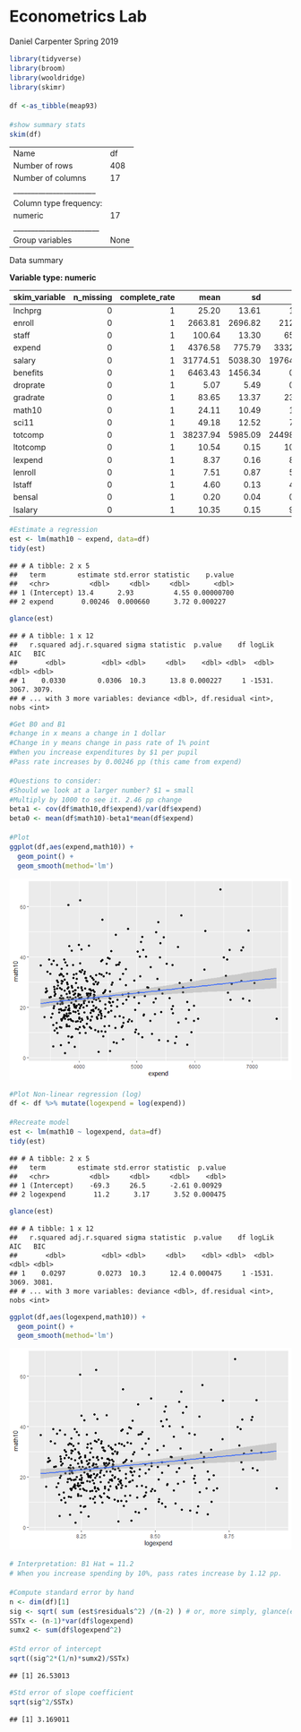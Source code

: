 Econometrics Lab
================
Daniel Carpenter
Spring 2019

``` r
library(tidyverse)
library(broom)
library(wooldridge)
library(skimr)

df <-as_tibble(meap93)

#show summary stats
skim(df)
```

|                                                  |      |
|:-------------------------------------------------|:-----|
| Name                                             | df   |
| Number of rows                                   | 408  |
| Number of columns                                | 17   |
| \_\_\_\_\_\_\_\_\_\_\_\_\_\_\_\_\_\_\_\_\_\_\_   |      |
| Column type frequency:                           |      |
| numeric                                          | 17   |
| \_\_\_\_\_\_\_\_\_\_\_\_\_\_\_\_\_\_\_\_\_\_\_\_ |      |
| Group variables                                  | None |

Data summary

**Variable type: numeric**

| skim_variable | n_missing | complete_rate |     mean |      sd |       p0 |      p25 |      p50 |      p75 |     p100 | hist  |
|:--------------|----------:|--------------:|---------:|--------:|---------:|---------:|---------:|---------:|---------:|:------|
| lnchprg       |         0 |             1 |    25.20 |   13.61 |     1.40 |    14.62 |    23.85 |    33.82 |    79.50 | ▆▇▅▁▁ |
| enroll        |         0 |             1 |  2663.81 | 2696.82 |   212.00 |  1037.50 |  1840.50 |  3084.75 | 16793.00 | ▇▁▁▁▁ |
| staff         |         0 |             1 |   100.64 |   13.30 |    65.90 |    91.45 |    99.00 |   108.02 |   166.60 | ▂▇▃▁▁ |
| expend        |         0 |             1 |  4376.58 |  775.79 |  3332.00 |  3821.25 |  4145.00 |  4658.75 |  7419.00 | ▇▅▂▁▁ |
| salary        |         0 |             1 | 31774.51 | 5038.30 | 19764.00 | 28185.50 | 31266.00 | 34499.75 | 52812.00 | ▂▇▅▁▁ |
| benefits      |         0 |             1 |  6463.43 | 1456.34 |     0.00 |  5536.50 |  6304.50 |  7228.00 | 11618.00 | ▁▁▇▃▁ |
| droprate      |         0 |             1 |     5.07 |    5.49 |     0.00 |     1.90 |     3.70 |     6.50 |    61.90 | ▇▁▁▁▁ |
| gradrate      |         0 |             1 |    83.65 |   13.37 |    23.50 |    77.00 |    86.30 |    93.22 |   127.10 | ▁▁▆▇▁ |
| math10        |         0 |             1 |    24.11 |   10.49 |     1.90 |    16.63 |    23.40 |    30.05 |    66.70 | ▂▇▃▁▁ |
| sci11         |         0 |             1 |    49.18 |   12.52 |     7.20 |    41.30 |    49.10 |    57.15 |    85.70 | ▁▂▇▅▁ |
| totcomp       |         0 |             1 | 38237.94 | 5985.09 | 24498.00 | 34032.00 | 37443.50 | 41637.00 | 63518.00 | ▂▇▅▁▁ |
| ltotcomp      |         0 |             1 |    10.54 |    0.15 |    10.11 |    10.44 |    10.53 |    10.64 |    11.06 | ▁▆▇▃▁ |
| lexpend       |         0 |             1 |     8.37 |    0.16 |     8.11 |     8.25 |     8.33 |     8.45 |     8.91 | ▆▇▃▂▁ |
| lenroll       |         0 |             1 |     7.51 |    0.87 |     5.36 |     6.94 |     7.52 |     8.03 |     9.73 | ▂▅▇▃▂ |
| lstaff        |         0 |             1 |     4.60 |    0.13 |     4.19 |     4.52 |     4.60 |     4.68 |     5.12 | ▁▆▇▂▁ |
| bensal        |         0 |             1 |     0.20 |    0.04 |     0.00 |     0.19 |     0.20 |     0.22 |     0.45 | ▁▁▇▁▁ |
| lsalary       |         0 |             1 |    10.35 |    0.15 |     9.89 |    10.25 |    10.35 |    10.45 |    10.87 | ▁▅▇▃▁ |

``` r
#Estimate a regression
est <- lm(math10 ~ expend, data=df)
tidy(est)
```

    ## # A tibble: 2 x 5
    ##   term        estimate std.error statistic    p.value
    ##   <chr>          <dbl>     <dbl>     <dbl>      <dbl>
    ## 1 (Intercept) 13.4      2.93          4.55 0.00000700
    ## 2 expend       0.00246  0.000660      3.72 0.000227

``` r
glance(est)
```

    ## # A tibble: 1 x 12
    ##   r.squared adj.r.squared sigma statistic  p.value    df logLik   AIC   BIC
    ##       <dbl>         <dbl> <dbl>     <dbl>    <dbl> <dbl>  <dbl> <dbl> <dbl>
    ## 1    0.0330        0.0306  10.3      13.8 0.000227     1 -1531. 3067. 3079.
    ## # ... with 3 more variables: deviance <dbl>, df.residual <int>, nobs <int>

``` r
#Get B0 and B1
#change in x means a change in 1 dollar
#Change in y means change in pass rate of 1% point
#When you increase expenditures by $1 per pupil
#Pass rate increases by 0.00246 pp (this came from expend)

#Questions to consider:
#Should we look at a larger number? $1 = small
#Multiply by 1000 to see it. 2.46 pp change
beta1 <- cov(df$math10,df$expend)/var(df$expend)
beta0 <- mean(df$math10)-beta1*mean(df$expend)

#Plot
ggplot(df,aes(expend,math10)) +
  geom_point() +
  geom_smooth(method='lm')
```

![](README_files/figure-gfm/unnamed-chunk-1-1.png)<!-- -->

``` r
#Plot Non-linear regression (log)
df <- df %>% mutate(logexpend = log(expend))

#Recreate model
est <- lm(math10 ~ logexpend, data=df)
tidy(est)
```

    ## # A tibble: 2 x 5
    ##   term        estimate std.error statistic  p.value
    ##   <chr>          <dbl>     <dbl>     <dbl>    <dbl>
    ## 1 (Intercept)    -69.3     26.5      -2.61 0.00929 
    ## 2 logexpend       11.2      3.17      3.52 0.000475

``` r
glance(est)
```

    ## # A tibble: 1 x 12
    ##   r.squared adj.r.squared sigma statistic  p.value    df logLik   AIC   BIC
    ##       <dbl>         <dbl> <dbl>     <dbl>    <dbl> <dbl>  <dbl> <dbl> <dbl>
    ## 1    0.0297        0.0273  10.3      12.4 0.000475     1 -1531. 3069. 3081.
    ## # ... with 3 more variables: deviance <dbl>, df.residual <int>, nobs <int>

``` r
ggplot(df,aes(logexpend,math10)) +
  geom_point() +
  geom_smooth(method='lm')
```

![](README_files/figure-gfm/unnamed-chunk-1-2.png)<!-- -->

``` r
# Interpretation: B1 Hat = 11.2
# When you increase spending by 10%, pass rates increase by 1.12 pp.

#Compute standard error by hand
n <- dim(df)[1]
sig <- sqrt( sum (est$residuals^2) /(n-2) ) # or, more simply, glance(est)$sigma
SSTx <- (n-1)*var(df$logexpend)
sumx2 <- sum(df$logexpend^2)

#Std error of intercept
sqrt((sig^2*(1/n)*sumx2)/SSTx)
```

    ## [1] 26.53013

``` r
#Std error of slope coefficient
sqrt(sig^2/SSTx)
```

    ## [1] 3.169011
